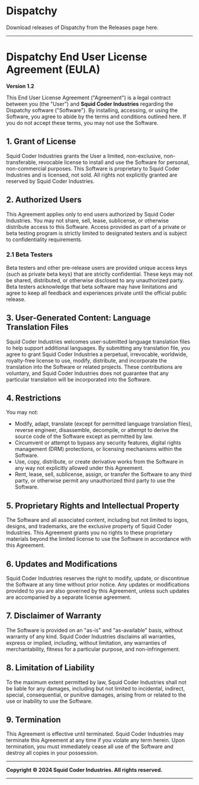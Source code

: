 # Dispatchy
Download releases of Dispatchy from the Releases page here.


---

# Dispatchy End User License Agreement (EULA)

**Version 1.2**

This End User License Agreement ("Agreement") is a legal contract between you (the "User") and **Squid Coder Industries** regarding the Dispatchy software ("Software"). By installing, accessing, or using the Software, you agree to abide by the terms and conditions outlined here. If you do not accept these terms, you may not use the Software.

## 1. Grant of License

Squid Coder Industries grants the User a limited, non-exclusive, non-transferable, revocable license to install and use the Software for personal, non-commercial purposes. This Software is proprietary to Squid Coder Industries and is licensed, not sold. All rights not explicitly granted are reserved by Squid Coder Industries.

## 2. Authorized Users

This Agreement applies only to end users authorized by Squid Coder Industries. You may not share, sell, lease, sublicense, or otherwise distribute access to this Software. Access provided as part of a private or beta testing program is strictly limited to designated testers and is subject to confidentiality requirements.

### 2.1 Beta Testers

Beta testers and other pre-release users are provided unique access keys (such as private beta keys) that are strictly confidential. These keys may not be shared, distributed, or otherwise disclosed to any unauthorized party. Beta testers acknowledge that beta software may have limitations and agree to keep all feedback and experiences private until the official public release.

## 3. User-Generated Content: Language Translation Files

Squid Coder Industries welcomes user-submitted language translation files to help support additional languages. By submitting any translation file, you agree to grant Squid Coder Industries a perpetual, irrevocable, worldwide, royalty-free license to use, modify, distribute, and incorporate the translation into the Software or related projects. These contributions are voluntary, and Squid Coder Industries does not guarantee that any particular translation will be incorporated into the Software.

## 4. Restrictions

You may not:
- Modify, adapt, translate (except for permitted language translation files), reverse engineer, disassemble, decompile, or attempt to derive the source code of the Software except as permitted by law.
- Circumvent or attempt to bypass any security features, digital rights management (DRM) protections, or licensing mechanisms within the Software.
- Use, copy, distribute, or create derivative works from the Software in any way not explicitly allowed under this Agreement.
- Rent, lease, sell, sublicense, assign, or transfer the Software to any third party, or otherwise permit any unauthorized third party to use the Software.

## 5. Proprietary Rights and Intellectual Property

The Software and all associated content, including but not limited to logos, designs, and trademarks, are the exclusive property of Squid Coder Industries. This Agreement grants you no rights to these proprietary materials beyond the limited license to use the Software in accordance with this Agreement.

## 6. Updates and Modifications

Squid Coder Industries reserves the right to modify, update, or discontinue the Software at any time without prior notice. Any updates or modifications provided to you are also governed by this Agreement, unless such updates are accompanied by a separate license agreement.

## 7. Disclaimer of Warranty

The Software is provided on an "as-is" and "as-available" basis, without warranty of any kind. Squid Coder Industries disclaims all warranties, express or implied, including, without limitation, any warranties of merchantability, fitness for a particular purpose, and non-infringement.

## 8. Limitation of Liability

To the maximum extent permitted by law, Squid Coder Industries shall not be liable for any damages, including but not limited to incidental, indirect, special, consequential, or punitive damages, arising from or related to the use or inability to use the Software.

## 9. Termination

This Agreement is effective until terminated. Squid Coder Industries may terminate this Agreement at any time if you violate any term herein. Upon termination, you must immediately cease all use of the Software and destroy all copies in your possession.

---

**Copyright © 2024 Squid Coder Industries. All rights reserved.**

---
